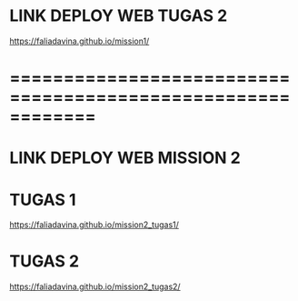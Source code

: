 # LINK DEPLOY WEB TUGAS 2
https://faliadavina.github.io/mission1/

# ============================================================
# LINK DEPLOY WEB MISSION 2
# TUGAS 1
https://faliadavina.github.io/mission2_tugas1/

# TUGAS 2
https://faliadavina.github.io/mission2_tugas2/
